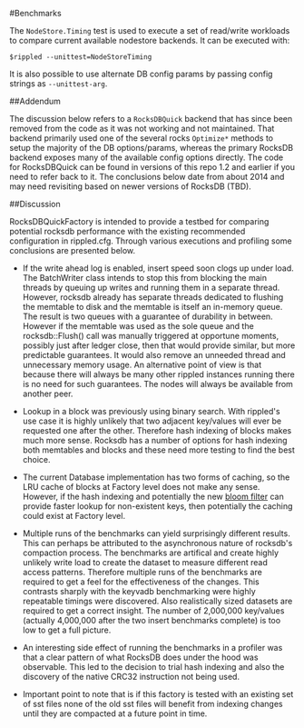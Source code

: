 #Benchmarks

The `NodeStore.Timing` test is used to execute a set of read/write workloads to compare current available nodestore backends. It can be executed with:

```
$rippled --unittest=NodeStoreTiming 
```

It is also possible to use alternate DB config params by passing config strings as `--unittest-arg`.

##Addendum

The discussion below refers to a `RocksDBQuick` backend that has since been removed from the code as it was not working and not maintained. That backend primarily used one of the several rocks `Optimize*` methods to setup the majority of the DB options/params, whereas the primary RocksDB backend exposes many of the available config options directly. The code for RocksDBQuick can be found in versions of this repo 1.2 and earlier if you need to refer back to it. The conclusions below date from about 2014 and may need revisiting based on newer versions of RocksDB (TBD).

##Discussion

RocksDBQuickFactory is intended to provide a testbed for comparing potential rocksdb performance with the existing recommended configuration in rippled.cfg. Through various executions and profiling some conclusions are presented below.

* If the write ahead log is enabled, insert speed soon clogs up under load. The BatchWriter class intends to stop this from blocking the main threads by queuing up writes and running them in a separate thread. However, rocksdb already has separate threads dedicated to flushing the memtable to disk and the memtable is itself an in-memory queue. The result is two queues with a guarantee of durability in between. However if the memtable was used as the sole queue and the rocksdb::Flush() call was manually triggered at opportune moments, possibly just after ledger close, then that would provide similar, but more predictable guarantees. It would also remove an unneeded thread and unnecessary memory usage. An alternative point of view is that because there will always be many other rippled instances running there is no need for such guarantees. The nodes will always be available from another peer.

* Lookup in a block was previously using binary search. With rippled's use case it is highly unlikely that two adjacent key/values will ever be requested one after the other. Therefore hash indexing of blocks makes much more sense. Rocksdb has a number of options for hash indexing both memtables and blocks and these need more testing to find the best choice.

* The current Database implementation has two forms of caching, so the LRU cache of blocks at Factory level does not make any sense. However, if the hash indexing and potentially the new [bloom filter](http://rocksdb.org/blog/1427/new-bloom-filter-format/) can provide faster lookup for non-existent keys, then potentially the caching could exist at Factory level.

* Multiple runs of the benchmarks can yield surprisingly different results. This can perhaps be attributed to the asynchronous nature of rocksdb's compaction process. The benchmarks are artifical and create highly unlikely write load to create the dataset to measure different read access patterns. Therefore multiple runs of the benchmarks are required to get a feel for the effectiveness of the changes. This contrasts sharply with the keyvadb benchmarking were highly repeatable timings were discovered. Also realistically sized datasets are required to get a correct insight. The number of 2,000,000 key/values (actually 4,000,000 after the two insert benchmarks complete) is too low to get a full picture.

* An interesting side effect of running the benchmarks in a profiler was that a clear pattern of what RocksDB does under the hood was observable. This led to the decision to trial hash indexing and also the discovery of the native CRC32 instruction not being used.

* Important point to note that is if this factory is tested with an existing set of sst files none of the old sst files will benefit from indexing changes until they are compacted at a future point in time.
